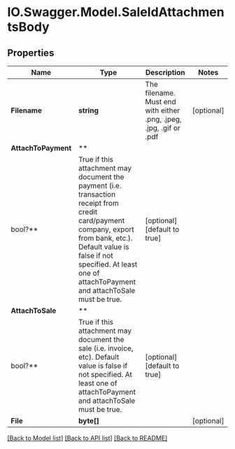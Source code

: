 # IO.Swagger.Model.SaleIdAttachmentsBody

## Properties

Name | Type | Description | Notes
------------ | ------------- | ------------- | -------------
**Filename** | **string** | The filename. Must end with either .png, .jpeg, .jpg, .gif or .pdf | [optional]
**AttachToPayment** | **
bool?** | True if this attachment may document the payment (i.e. transaction receipt from credit card/payment company, export from bank, etc.). Default value is false if not specified. At least one of attachToPayment and attachToSale must be true. | [optional] [default to true]
**AttachToSale** | **
bool?** | True if this attachment may document the sale (i.e. invoice, etc). Default value is false if not specified. At least one of attachToPayment and attachToSale must be true. | [optional] [default to true]
**File** | **byte[]** |  | [optional]

[[Back to Model list]](../README.md#documentation-for-models) [[Back to API list]](../README.md#documentation-for-api-endpoints) [[Back to README]](../README.md)

